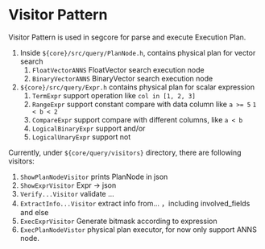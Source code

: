 # Visitor Pattern
Visitor Pattern is used in segcore for parse and execute Execution Plan.

1. Inside `${core}/src/query/PlanNode.h`, contains physical plan for vector search
    1. `FloatVectorANNS` FloatVector search execution node
    2. `BinaryVectorANNS` BinaryVector search execution node
2. `${core}/src/query/Expr.h` contains physical plan for scalar expression
    1. `TermExpr` support operation like `col in [1, 2, 3]`
    2. `RangeExpr` support constant compare with data column like `a >= 5` `1 < b < 2`
    3. `CompareExpr` support compare with different columns, like `a < b`
    4. `LogicalBinaryExpr` support and/or
    5. `LogicalUnaryExpr` support not

Currently, under `${core/query/visitors}` directory, there are following visitors:
1. `ShowPlanNodeVisitor` prints PlanNode in json
2. `ShowExprVisitor` Expr -> json
3. `Verify...Visitor` validate ...
4. `ExtractInfo...Visitor` extract info from... ，including involved_fields and else
5. `ExecExprVisitor` Generate bitmask according to expression
6. `ExecPlanNodeVistor` physical plan executor, for now only support ANNS node.
